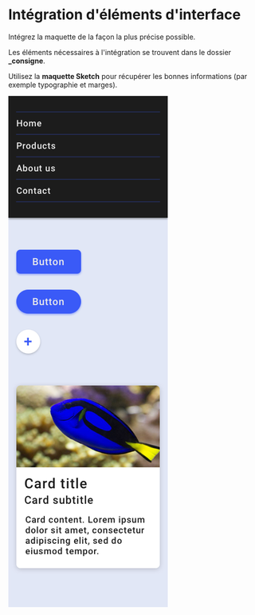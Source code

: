 # Intégration d'éléments d'interface

Intégrez la maquette de la façon la plus précise possible.

Les éléments nécessaires à l'intégration se trouvent dans le dossier **\_consigne**.

Utilisez la **maquette Sketch** pour récupérer les bonnes informations (par exemple typographie et marges).

![](_consigne/maquette.png)
